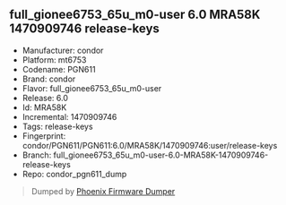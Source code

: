 ## full_gionee6753_65u_m0-user 6.0 MRA58K 1470909746 release-keys
- Manufacturer: condor
- Platform: mt6753
- Codename: PGN611
- Brand: condor
- Flavor: full_gionee6753_65u_m0-user
- Release: 6.0
- Id: MRA58K
- Incremental: 1470909746
- Tags: release-keys
- Fingerprint: condor/PGN611/PGN611:6.0/MRA58K/1470909746:user/release-keys
- Branch: full_gionee6753_65u_m0-user-6.0-MRA58K-1470909746-release-keys
- Repo: condor_pgn611_dump


>Dumped by [Phoenix Firmware Dumper](https://github.com/DroidDumps/phoenix_firmware_dumper)
